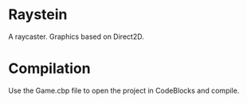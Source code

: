 # Raystein
A raycaster.
Graphics based on Direct2D. 

# Compilation
Use the Game.cbp file to open the project in CodeBlocks and compile.
